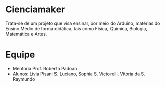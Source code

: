 # Cienciamaker
Trata-se de um projeto que visa ensinar, por meio do Arduino, matérias do Ensino Médio de forma didática, tais como Física, Química, Biologia, Matemática e Artes.
# Equipe
- Mentoria Prof. Roberta Padoan
- Alunos: Lívia Pisani S. Luciano, Sophia S. Victorelli, Vitória da S. Raymundo
